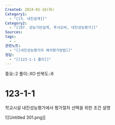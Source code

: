 ```yaml
---
Created: 2024-01-16(화)
Category1:
  - "[[3. 내진설계]]"
Category2:
  - "[[07. 성능기반설계, 푸시오버, 내진성능평가]]"
Sources: 
tags:
  - ✏️
관련노트:
  - "[[내진성능평가의 해석평가방법]]"
정답:
  - "[[123-1-1 풀이]]"
---
```

중요::2
풀이::XO
반복도::6

# 123-1-1


학교시설 내진성능평가에서 평가절차 선택을 위한 조건 설명

![[Untitled 301.png]]